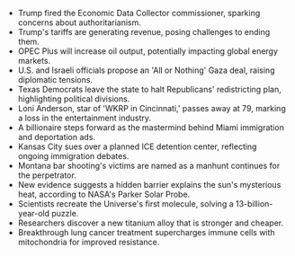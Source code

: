 - Trump fired the Economic Data Collector commissioner, sparking concerns about authoritarianism.
- Trump's tariffs are generating revenue, posing challenges to ending them.
- OPEC Plus will increase oil output, potentially impacting global energy markets.
- U.S. and Israeli officials propose an 'All or Nothing' Gaza deal, raising diplomatic tensions.
- Texas Democrats leave the state to halt Republicans' redistricting plan, highlighting political divisions.
- Loni Anderson, star of 'WKRP in Cincinnati,' passes away at 79, marking a loss in the entertainment industry.
- A billionaire steps forward as the mastermind behind Miami immigration and deportation ads.
- Kansas City sues over a planned ICE detention center, reflecting ongoing immigration debates.
- Montana bar shooting's victims are named as a manhunt continues for the perpetrator.
- New evidence suggests a hidden barrier explains the sun's mysterious heat, according to NASA's Parker Solar Probe.
- Scientists recreate the Universe's first molecule, solving a 13-billion-year-old puzzle.
- Researchers discover a new titanium alloy that is stronger and cheaper.
- Breakthrough lung cancer treatment supercharges immune cells with mitochondria for improved resistance.